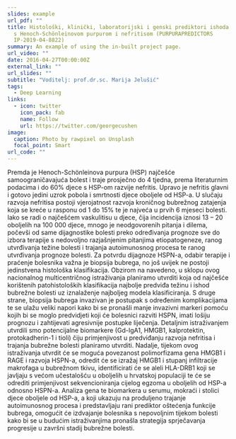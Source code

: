 ```yaml
---
slides: example
url_pdf: ""
title: Histološki, klinički, laboratorijski i genski prediktori ishoda bolesnika
  s Henoch-Schönleinovom purpurom i nefritisom (PURPURAPREDICTORS
  IP-2019-04-8822)
summary: An example of using the in-built project page.
url_video: ""
date: 2016-04-27T00:00:00Z
external_link: ""
url_slides: ""
subtitle: "Voditelj: prof.dr.sc. Marija Jelušić"
tags:
  - Deep Learning
links:
  - icon: twitter
    icon_pack: fab
    name: Follow
    url: https://twitter.com/georgecushen
image:
  caption: Photo by rawpixel on Unsplash
  focal_point: Smart
url_code: ""
---
```

Premda je Henoch-Schönleinova purpura (HSP) najčešće samoograničavajuća bolest i traje prosječno do 4 tjedna, prema literaturnim podacima i do 60% djece s HSP-om razvije nefritis. Upravo je nefritis glavni i gotovo jedini uzrok pobola i smrtnosti djece oboljele od HSP-a. U slučaju razvoja nefritisa postoji vjerojatnost razvoja kroničnog bubrežnog zatajenja koja se kreće u rasponu od 1 do 15% te je najveća u prvih 6 mjeseci bolesti. Iako se radi o najčešćem vaskulitisu u djece, čija incidencija iznosi 13 – 20 oboljelih na 100 000 djece, mnogo je neodgovorenih pitanja i dilema, počevši od same dijagnostike bolesti preko određivanja prognoze sve do izbora terapije s nedovoljno razjašnjenim pitanjima etiopatogeneze, ranog utvrđivanja težine bolesti i trajanja autoimunosnog procesa te ranog utvrđivanja prognoze bolesti. Za potvrdu dijagnoze HSPN-a, odabir terapije i praćenje bolesnika važna je biopsija bubrega, no još uvijek ne postoji jedinstvena histološka klasifikacija. Obzirom na navedeno, u sklopu ovog nacionalnog multicentričnog istraživanja planiramo utvrditi koja od najčešće korištenih patohistoloških klasifikacija najbolje predviđa težinu i ishod bubrežne bolesti uz iznalaženje najboljeg modela klasificiranja. S druge strane, biopsija bubrega invazivan je postupak s određenim komplikacijama te se ulažu veliki napori kako bi se pronašli manje invazivni markeri pomoću kojih bi se moglo predvidjeti koji će bolesnici razviti HSPN, imati lošiju prognozu i zahtijevati agresivnije postupke liječenja. Detaljnim istraživanjem utvrdili smo potencijalne biomarkere (Gd-IgA1, HMGB1, kalprotektin, protokadherin-1 i tioli) čiju primjenjivost u predviđanju razvoja nefritisa i trajanja bubrežne bolesti planiramo utvrditi. Nadalje, tijekom ovog istraživanja utvrdit će se moguća povezanost polimorfizama gena HMGB1 i RAGE i razvoja HSPN-a, odredit će se izražaj HMGB1 i stupanj infiltracije makrofaga u bubrežnom tkivu, identificirati će se aleli HLA-DRB1 koji se javljaju s većom učestalošću u oboljelih u hrvatskoj populaciji te će se odrediti primjenjivost sekvencioniranja cijelog egzoma u oboljelih od HSP-a odnosno HSPN-a. Analiza gena te biomarkera u serumu, mokraći i stolici djece oboljele od HSP-a, a koji ukazuju na produljeno trajanje autoimunosnog procesa i predstavljaju rani prediktor oštećenja funkcije bubrega, omogućit će izdvajanje bolesnika s nepovoljnim tijekom bolesti kako bi se u budućim istraživanjima pronašla strategija sprječavanja progresije u završni stadij bubrežne bolesti.

